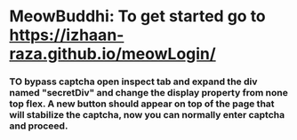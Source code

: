 ﻿# MeowBuddhi: To get started go to https://izhaan-raza.github.io/meowLogin/


### TO bypass captcha open inspect tab and expand the div named "secretDiv" and change the display property from none top flex. A new button should appear on top of the page that will stabilize the captcha, now you can normally enter captcha and proceed.
